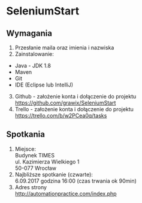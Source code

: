 # SeleniumStart
## Wymagania
1. Przesłanie maila oraz imienia i nazwiska
2. Zainstalowanie:
  * Java - JDK 1.8
  * Maven
  * Git
  * IDE (Eclipse lub IntelliJ)
3. Github - założenie konta i dołączenie do projektu<br>
https://github.com/grawix/SeleniumStart
4. Trello - założenie konta i dołączenie do projektu<br>
https://trello.com/b/w2PCea0q/tasks

## Spotkania
1. Miejsce:<br>
Budynek TIMES<br>
ul. Kazimierza Wielkiego 1<br>
50-077 Wrocław<br>
2. Najbliższe spotkanie (czwarte):<br>
6.09.2017 godzina 16:00 (czas trwania ok 90min)
3. Adres strony<br>
http://automationpractice.com/index.php